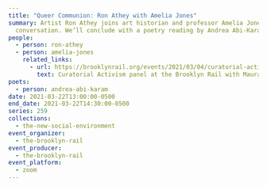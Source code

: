 ```yaml
---
title: "Queer Communion: Ron Athey with Amelia Jones"
summary: Artist Ron Athey joins art historian and professor Amelia Jones for a
  conversation. We’ll conclude with a poetry reading by Andrea Abi-Karam.
people:
  - person: ron-athey
  - person: amelia-jones
    related_links:
      - url: https://brooklynrail.org/events/2021/03/04/curatorial-activism-part-4/
        text: Curatorial Activism panel at the Brooklyn Rail with Maura Reilly
poets:
  - person: andrea-abi-karam
date: 2021-03-22T13:00:00-0500
end_date: 2021-03-22T14:30:00-0500
series: 259
collections:
  - the-new-social-environment
event_organizer:
  - the-brooklyn-rail
event_producer:
  - the-brooklyn-rail
event_platform:
  - zoom
---
```

